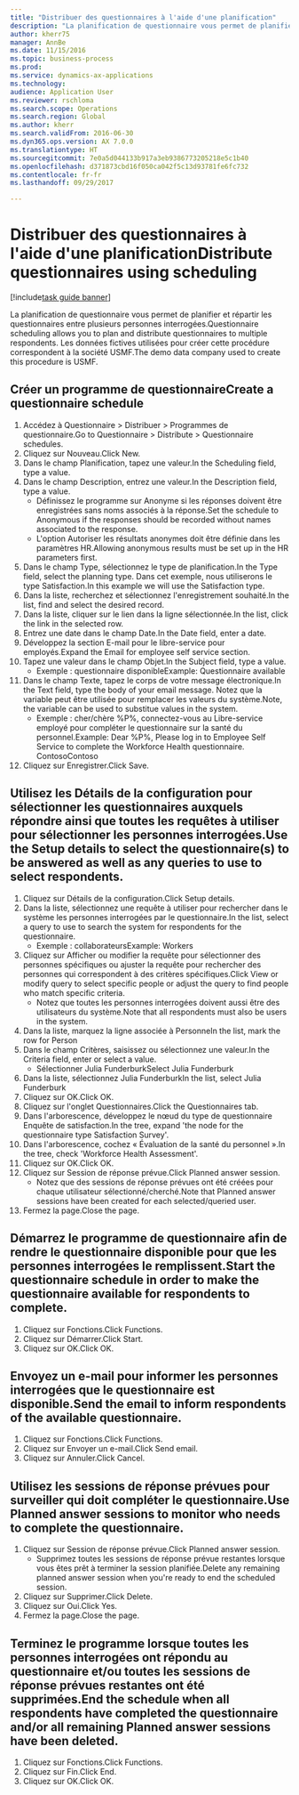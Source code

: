 ```yaml
--- 
title: "Distribuer des questionnaires à l'aide d'une planification"
description: "La planification de questionnaire vous permet de planifier et répartir les questionnaires entre plusieurs personnes interrogées."
author: kherr75
manager: AnnBe
ms.date: 11/15/2016
ms.topic: business-process
ms.prod: 
ms.service: dynamics-ax-applications
ms.technology: 
audience: Application User
ms.reviewer: rschloma
ms.search.scope: Operations
ms.search.region: Global
ms.author: kherr
ms.search.validFrom: 2016-06-30
ms.dyn365.ops.version: AX 7.0.0
ms.translationtype: HT
ms.sourcegitcommit: 7e0a5d044133b917a3eb9386773205218e5c1b40
ms.openlocfilehash: d371873cbd16f050ca042f5c13d93781fe6fc732
ms.contentlocale: fr-fr
ms.lasthandoff: 09/29/2017

---
```

# <a name="distribute-questionnaires-using-scheduling"></a><span data-ttu-id="d7e21-103">Distribuer des questionnaires à l'aide d'une planification</span><span class="sxs-lookup"><span data-stu-id="d7e21-103">Distribute questionnaires using scheduling</span></span>

[!include[task guide banner](../../includes/task-guide-banner.md)]

<span data-ttu-id="d7e21-104">La planification de questionnaire vous permet de planifier et répartir les questionnaires entre plusieurs personnes interrogées.</span><span class="sxs-lookup"><span data-stu-id="d7e21-104">Questionnaire scheduling allows you to plan and distribute questionnaires to multiple respondents.</span></span> <span data-ttu-id="d7e21-105">Les données fictives utilisées pour créer cette procédure correspondent à la société USMF.</span><span class="sxs-lookup"><span data-stu-id="d7e21-105">The demo data company used to create this procedure is USMF.</span></span>


## <a name="create-a-questionnaire-schedule"></a><span data-ttu-id="d7e21-106">Créer un programme de questionnaire</span><span class="sxs-lookup"><span data-stu-id="d7e21-106">Create a questionnaire schedule</span></span>
1. <span data-ttu-id="d7e21-107">Accédez à Questionnaire > Distribuer > Programmes de questionnaire.</span><span class="sxs-lookup"><span data-stu-id="d7e21-107">Go to Questionnaire > Distribute > Questionnaire schedules.</span></span>
2. <span data-ttu-id="d7e21-108">Cliquez sur Nouveau.</span><span class="sxs-lookup"><span data-stu-id="d7e21-108">Click New.</span></span>
3. <span data-ttu-id="d7e21-109">Dans le champ Planification, tapez une valeur.</span><span class="sxs-lookup"><span data-stu-id="d7e21-109">In the Scheduling field, type a value.</span></span>
4. <span data-ttu-id="d7e21-110">Dans le champ Description, entrez une valeur.</span><span class="sxs-lookup"><span data-stu-id="d7e21-110">In the Description field, type a value.</span></span>
    * <span data-ttu-id="d7e21-111">Définissez le programme sur Anonyme si les réponses doivent être enregistrées sans noms associés à la réponse.</span><span class="sxs-lookup"><span data-stu-id="d7e21-111">Set the schedule to Anonymous if the responses should be recorded without names associated to the response.</span></span>  
    * <span data-ttu-id="d7e21-112">L'option Autoriser les résultats anonymes doit être définie dans les paramètres HR.</span><span class="sxs-lookup"><span data-stu-id="d7e21-112">Allowing anonymous results must be set up in the HR parameters first.</span></span>  
5. <span data-ttu-id="d7e21-113">Dans le champ Type, sélectionnez le type de planification.</span><span class="sxs-lookup"><span data-stu-id="d7e21-113">In the Type field, select the planning type.</span></span>  <span data-ttu-id="d7e21-114">Dans cet exemple, nous utiliserons le type Satisfaction.</span><span class="sxs-lookup"><span data-stu-id="d7e21-114">In this example we will use the Satisfaction type.</span></span>
6. <span data-ttu-id="d7e21-115">Dans la liste, recherchez et sélectionnez l'enregistrement souhaité.</span><span class="sxs-lookup"><span data-stu-id="d7e21-115">In the list, find and select the desired record.</span></span>
7. <span data-ttu-id="d7e21-116">Dans la liste, cliquer sur le lien dans la ligne sélectionnée.</span><span class="sxs-lookup"><span data-stu-id="d7e21-116">In the list, click the link in the selected row.</span></span>
8. <span data-ttu-id="d7e21-117">Entrez une date dans le champ Date.</span><span class="sxs-lookup"><span data-stu-id="d7e21-117">In the Date field, enter a date.</span></span>
9. <span data-ttu-id="d7e21-118">Développez la section E-mail pour le libre-service pour employés.</span><span class="sxs-lookup"><span data-stu-id="d7e21-118">Expand the Email for employee self service section.</span></span>
10. <span data-ttu-id="d7e21-119">Tapez une valeur dans le champ Objet.</span><span class="sxs-lookup"><span data-stu-id="d7e21-119">In the Subject field, type a value.</span></span>
    * <span data-ttu-id="d7e21-120">Exemple : questionnaire disponible</span><span class="sxs-lookup"><span data-stu-id="d7e21-120">Example: Questionnaire available</span></span>  
11. <span data-ttu-id="d7e21-121">Dans le champ Texte, tapez le corps de votre message électronique.</span><span class="sxs-lookup"><span data-stu-id="d7e21-121">In the Text field, type the body of your email message.</span></span> <span data-ttu-id="d7e21-122">Notez que la variable peut être utilisée pour remplacer les valeurs du système.</span><span class="sxs-lookup"><span data-stu-id="d7e21-122">Note, the variable can be used to substitue values in the system.</span></span>
    * <span data-ttu-id="d7e21-123">Exemple : cher/chère %P%, connectez-vous au Libre-service employé pour compléter le questionnaire sur la santé du personnel.</span><span class="sxs-lookup"><span data-stu-id="d7e21-123">Example:   Dear %P%,  Please log in to Employee Self Service to complete the Workforce Health questionnaire.</span></span>  <span data-ttu-id="d7e21-124">Contoso</span><span class="sxs-lookup"><span data-stu-id="d7e21-124">Contoso</span></span>  
12. <span data-ttu-id="d7e21-125">Cliquez sur Enregistrer.</span><span class="sxs-lookup"><span data-stu-id="d7e21-125">Click Save.</span></span>

## <a name="use-the-setup-details-to-select-the-questionnaires-to-be-answered-as-well-as-any-queries-to-use-to-select-respondents"></a><span data-ttu-id="d7e21-126">Utilisez les Détails de la configuration pour sélectionner les questionnaires auxquels répondre ainsi que toutes les requêtes à utiliser pour sélectionner les personnes interrogées.</span><span class="sxs-lookup"><span data-stu-id="d7e21-126">Use the Setup details to select the questionnaire(s) to be answered as well as any queries to use to select respondents.</span></span>
1. <span data-ttu-id="d7e21-127">Cliquez sur Détails de la configuration.</span><span class="sxs-lookup"><span data-stu-id="d7e21-127">Click Setup details.</span></span>
2. <span data-ttu-id="d7e21-128">Dans la liste, sélectionnez une requête à utiliser pour rechercher dans le système les personnes interrogées par le questionnaire.</span><span class="sxs-lookup"><span data-stu-id="d7e21-128">In the list, select a query to use to search the system for respondents for the questionnaire.</span></span>
    * <span data-ttu-id="d7e21-129">Exemple : collaborateurs</span><span class="sxs-lookup"><span data-stu-id="d7e21-129">Example: Workers</span></span>  
3. <span data-ttu-id="d7e21-130">Cliquez sur Afficher ou modifier la requête pour sélectionner des personnes spécifiques ou ajuster la requête pour rechercher des personnes qui correspondent à des critères spécifiques.</span><span class="sxs-lookup"><span data-stu-id="d7e21-130">Click View or modify query to select specific people or adjust the query to find people who match specific criteria.</span></span>
    * <span data-ttu-id="d7e21-131">Notez que toutes les personnes interrogées doivent aussi être des utilisateurs du système.</span><span class="sxs-lookup"><span data-stu-id="d7e21-131">Note that all respondents must also be users in the system.</span></span>  
4. <span data-ttu-id="d7e21-132">Dans la liste, marquez la ligne associée à Personne</span><span class="sxs-lookup"><span data-stu-id="d7e21-132">In the list, mark the row for Person</span></span>
5. <span data-ttu-id="d7e21-133">Dans le champ Critères, saisissez ou sélectionnez une valeur.</span><span class="sxs-lookup"><span data-stu-id="d7e21-133">In the Criteria field, enter or select a value.</span></span>
    * <span data-ttu-id="d7e21-134">Sélectionner Julia Funderburk</span><span class="sxs-lookup"><span data-stu-id="d7e21-134">Select Julia Funderburk</span></span>  
6. <span data-ttu-id="d7e21-135">Dans la liste, sélectionnez Julia Funderburk</span><span class="sxs-lookup"><span data-stu-id="d7e21-135">In the list, select Julia Funderburk</span></span>
7. <span data-ttu-id="d7e21-136">Cliquez sur OK.</span><span class="sxs-lookup"><span data-stu-id="d7e21-136">Click OK.</span></span>
8. <span data-ttu-id="d7e21-137">Cliquez sur l'onglet Questionnaires.</span><span class="sxs-lookup"><span data-stu-id="d7e21-137">Click the Questionnaires tab.</span></span>
9. <span data-ttu-id="d7e21-138">Dans l'arborescence, développez le nœud du type de questionnaire Enquête de satisfaction.</span><span class="sxs-lookup"><span data-stu-id="d7e21-138">In the tree, expand 'the node for the questionnaire type Satisfaction Survey'.</span></span>
10. <span data-ttu-id="d7e21-139">Dans l'arborescence, cochez « Évaluation de la santé du personnel ».</span><span class="sxs-lookup"><span data-stu-id="d7e21-139">In the tree, check 'Workforce Health Assessment'.</span></span>
11. <span data-ttu-id="d7e21-140">Cliquez sur OK.</span><span class="sxs-lookup"><span data-stu-id="d7e21-140">Click OK.</span></span>
12. <span data-ttu-id="d7e21-141">Cliquez sur Session de réponse prévue.</span><span class="sxs-lookup"><span data-stu-id="d7e21-141">Click Planned answer session.</span></span>
    * <span data-ttu-id="d7e21-142">Notez que des sessions de réponse prévues ont été créées pour chaque utilisateur sélectionné/cherché.</span><span class="sxs-lookup"><span data-stu-id="d7e21-142">Note that Planned answer sessions have been created for each selected/queried user.</span></span>  
13. <span data-ttu-id="d7e21-143">Fermez la page.</span><span class="sxs-lookup"><span data-stu-id="d7e21-143">Close the page.</span></span>

## <a name="start-the-questionnaire-schedule-in-order-to-make-the-questionnaire-available-for-respondents-to-complete"></a><span data-ttu-id="d7e21-144">Démarrez le programme de questionnaire afin de rendre le questionnaire disponible pour que les personnes interrogées le remplissent.</span><span class="sxs-lookup"><span data-stu-id="d7e21-144">Start the questionnaire schedule in order to make the questionnaire available for respondents to complete.</span></span>
1. <span data-ttu-id="d7e21-145">Cliquez sur Fonctions.</span><span class="sxs-lookup"><span data-stu-id="d7e21-145">Click Functions.</span></span>
2. <span data-ttu-id="d7e21-146">Cliquez sur Démarrer.</span><span class="sxs-lookup"><span data-stu-id="d7e21-146">Click Start.</span></span>
3. <span data-ttu-id="d7e21-147">Cliquez sur OK.</span><span class="sxs-lookup"><span data-stu-id="d7e21-147">Click OK.</span></span>

## <a name="send-the-email-to-inform-respondents-of-the-available-questionnaire"></a><span data-ttu-id="d7e21-148">Envoyez un e-mail pour informer les personnes interrogées que le questionnaire est disponible.</span><span class="sxs-lookup"><span data-stu-id="d7e21-148">Send the email to inform respondents of the available questionnaire.</span></span>
1. <span data-ttu-id="d7e21-149">Cliquez sur Fonctions.</span><span class="sxs-lookup"><span data-stu-id="d7e21-149">Click Functions.</span></span>
2. <span data-ttu-id="d7e21-150">Cliquez sur Envoyer un e-mail.</span><span class="sxs-lookup"><span data-stu-id="d7e21-150">Click Send email.</span></span>
3. <span data-ttu-id="d7e21-151">Cliquez sur Annuler.</span><span class="sxs-lookup"><span data-stu-id="d7e21-151">Click Cancel.</span></span>

## <a name="use-planned-answer-sessions-to-monitor-who-needs-to-complete-the-questionnaire"></a><span data-ttu-id="d7e21-152">Utilisez les sessions de réponse prévues pour surveiller qui doit compléter le questionnaire.</span><span class="sxs-lookup"><span data-stu-id="d7e21-152">Use Planned answer sessions to monitor who needs to complete the questionnaire.</span></span>
1. <span data-ttu-id="d7e21-153">Cliquez sur Session de réponse prévue.</span><span class="sxs-lookup"><span data-stu-id="d7e21-153">Click Planned answer session.</span></span>
    * <span data-ttu-id="d7e21-154">Supprimez toutes les sessions de réponse prévue restantes lorsque vous êtes prêt à terminer la session planifiée.</span><span class="sxs-lookup"><span data-stu-id="d7e21-154">Delete any remaining planned answer session when you're ready to end the scheduled session.</span></span>  
2. <span data-ttu-id="d7e21-155">Cliquez sur Supprimer.</span><span class="sxs-lookup"><span data-stu-id="d7e21-155">Click Delete.</span></span>
3. <span data-ttu-id="d7e21-156">Cliquez sur Oui.</span><span class="sxs-lookup"><span data-stu-id="d7e21-156">Click Yes.</span></span>
4. <span data-ttu-id="d7e21-157">Fermez la page.</span><span class="sxs-lookup"><span data-stu-id="d7e21-157">Close the page.</span></span>

## <a name="end-the-schedule-when-all-respondents-have-completed-the-questionnaire-andor-all-remaining-planned-answer-sessions-have-been-deleted"></a><span data-ttu-id="d7e21-158">Terminez le programme lorsque toutes les personnes interrogées ont répondu au questionnaire et/ou toutes les sessions de réponse prévues restantes ont été supprimées.</span><span class="sxs-lookup"><span data-stu-id="d7e21-158">End the schedule when all respondents have completed the questionnaire and/or all remaining Planned answer sessions have been deleted.</span></span>
1. <span data-ttu-id="d7e21-159">Cliquez sur Fonctions.</span><span class="sxs-lookup"><span data-stu-id="d7e21-159">Click Functions.</span></span>
2. <span data-ttu-id="d7e21-160">Cliquez sur Fin.</span><span class="sxs-lookup"><span data-stu-id="d7e21-160">Click End.</span></span>
3. <span data-ttu-id="d7e21-161">Cliquez sur OK.</span><span class="sxs-lookup"><span data-stu-id="d7e21-161">Click OK.</span></span>



